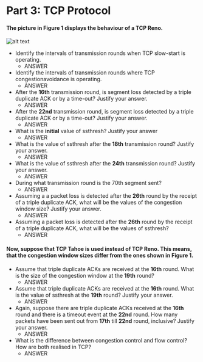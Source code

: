 # Part 3: TCP Protocol
#### The picture in Figure 1 displays the behaviour of a TCP Reno.
![alt text](https://github.com/Kayui/tsamnotes/blob/master/Main%20Exam%202015/figure1.png "Figure 1")
* Identify the intervals of transmission rounds when TCP slow-start is operating.
    * ANSWER
* Identify the intervals of transmission rounds where TCP congestionavoidance is operating.
    * ANSWER
* After the __16th__ transmission round, is segment loss detected by a triple duplicate ACK or by a time-out? Justify your answer.
    * ANSWER
* After the __22nd__ transmission round, is segment loss detected by a triple duplicate ACK or by a time-out? Justify your answer.
    * ANSWER
* What is the __initial__ value of ssthresh? Justify your answer
    * ANSWER
* What is the value of ssthresh after the __18th__ transmission round? Justify your answer.
    * ANSWER
* What is the value of ssthresh after the __24th__ transmission round? Justify your answer.
    * ANSWER
* During what transmission round is the 70th segment sent?
    * ANSWER
* Assuming a a packet loss is detected after the __26th__ round by the receipt of a triple duplicate ACK, what will be the values of the congestion window size? Justify your answer.
    * ANSWER
* Assuming a packet loss is detected after the __26th__ round by the receipt of a triple duplicate ACK, what will be the values of ssthresh?
    * ANSWER

#### Now, suppose that TCP Tahoe is used instead of TCP Reno. This means, that the congestion window sizes differ from the ones shown in Figure 1.
* Assume that triple duplicate ACKs are received at the __16th__ round. What is the size of the congestion window at the __19th__ round?
    * ANSWER
* Assume that triple duplicate ACKs are received at the __16th__ round. What is the value of ssthresh at the __19th__ round? Justify your answer.
    * ANSWER
* Again, suppose there are triple duplicate ACKs received at the __16th__ round and there is a timeout event at the __22nd__ round. How many packets have been sent out from __17th__ till __22nd__ round, inclusive? Justify your answer.
    * ANSWER
* What is the difference between congestion control and flow control? How are both realised in TCP?
    * ANSWER

